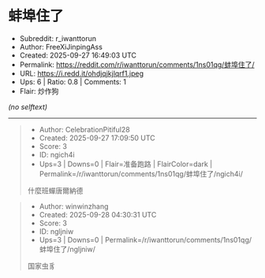 # 蚌埠住了

- Subreddit: r_iwanttorun
- Author: FreeXiJinpingAss
- Created: 2025-09-27 16:49:03 UTC
- Permalink: https://reddit.com/r/iwanttorun/comments/1ns01qg/蚌埠住了/
- URL: https://i.redd.it/ohdjqjkjlqrf1.jpeg
- Ups: 6 | Ratio: 0.8 | Comments: 1
- Flair: 炒作狗

_(no selftext)_

---

> - Author: CelebrationPitiful28
> - Created: 2025-09-27 17:09:50 UTC
> - Score: 3
> - ID: ngich4i
> - Ups=3 | Downs=0 | Flair=准备跑路 | FlairColor=dark | Permalink=/r/iwanttorun/comments/1ns01qg/蚌埠住了/ngich4i/
>
> 什麼班蟬唐爾納德

> - Author: winwinzhang
> - Created: 2025-09-28 04:30:31 UTC
> - Score: 3
> - ID: ngljniw
> - Ups=3 | Downs=0 | Permalink=/r/iwanttorun/comments/1ns01qg/蚌埠住了/ngljniw/
>
> 国家虫豸
